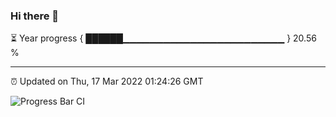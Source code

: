 ### Hi there 👋

⏳ Year progress { ██████▁▁▁▁▁▁▁▁▁▁▁▁▁▁▁▁▁▁▁▁▁▁▁▁ } 20.56 %

---

⏰ Updated on Thu, 17 Mar 2022 01:24:26 GMT

![Progress Bar CI](https://github.com/ZhaoGui/ZhaoGui/workflows/Progress%20Bar%20CI/badge.svg)

